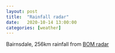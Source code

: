 ```yaml
---
layout: post
title:  "Rainfall radar"
date:   2020-10-14 13:00:00
categories: [weather]
---
```



<p>Bairnsdale, 256km rainfall from
<a href="http://www.bom.gov.au/australia/radar/" target="_blank">BOM radar</a></p>

<table class="tab-pics large" style="margin-top:0;">
<tbody style="border:0">
<tr><td style="border:0">
<div id="overlayCell" style="position:relative; margin:2%; margin-top:0; height:920px;"></div>
</td></tr>
</tbody>
</table>


<script type="text/javascript" src="assets/js/BOM/radar.js"></script>
<!-- src="https://services.land.vic.gov.au/DELWPmaps/DFW/index.html"> -->